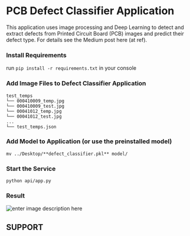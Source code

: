 # PCB Defect Classifier Application

This application uses image processing and Deep Learning to detect and extract defects from Printed Circuit Board (PCB) images and predict their defect type. For details see the Medium post here (at ref).

### Install Requirements

run `pip install -r requirements.txt` in your console

### Add Image Files to Defect Classifier Application

    test_temps
    └── 000410009_temp.jpg
    └── 000410009_test.jpg
    └── 00041012_temp.jpg
    └── 00041012_test.jpg
    ...
    └── test_temps.json

### Add Model to Application (or use the preinstalled model)

    mv ../Desktop/**defect_classifier.pkl** model/

### Start the Service

    python api/app.py

### Result

![enter image description here](https://collaboratescience.com/stack/defect_classifier.gif)

## SUPPORT

